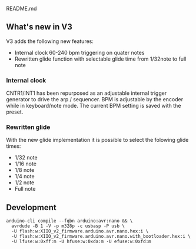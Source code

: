 README.md

## What's new in V3

V3 adds the following new features:
- Internal clock 60-240 bpm triggering on quater notes
- Rewritten glide function with selectable glide time from 1/32note to full note

###  Internal clock

CNTR1/INT1 has been repurposed as an adjustable internal trigger generator to drive the arp / sequencer.
BPM is adjustable by the encoder while in keyboard/note mode.
The current BPM setting is saved with the preset.

### Rewritten glide 

With the new glide implementation it is possible to select the folowing glide times:
- 1/32 note
- 1/16 note
- 1/8 note
- 1/4 note
- 1/2 note
- Full note

## Development

```
arduino-cli compile --fqbn arduino:avr:nano && \
  avrdude -B 1 -V -p m328p -c usbasp -P usb \ 
  -U flash:w:XIIO_v2_firmware.arduino.avr.nano.hex:i \
  -U flash:w:XIIO_v2_firmware.arduino.avr.nano.with_bootloader.hex:i \
  -U lfuse:w:0xff:m -U hfuse:w:0xda:m -U efuse:w:0xfd:m
```

